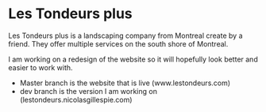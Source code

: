 # Les Tondeurs plus

<p>Les Tondeurs plus is a landscaping company from Montreal create by a friend. They offer multiple services on the south shore of Montreal.</p>

<p>I am working on a redesign of the website so it will hopefully look better and easier to work with.</p>

<ul>
  <li>Master branch is the website that is live (www.lestondeurs.com)</li>
  <li>dev branch is the version I am working on (lestondeurs.nicolasgillespie.com)</li>
</ul>
